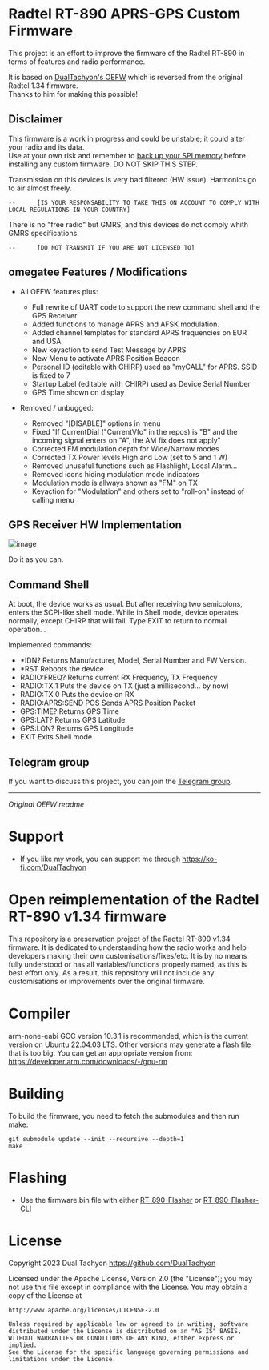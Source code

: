 # Radtel RT-890 APRS-GPS Custom Firmware

This project is an effort to improve the firmware of the Radtel RT-890 in terms of features and radio performance.

It is based on [DualTachyon's OEFW](https://github.com/OEFW-community/radtel-rt-890-oefw) which is reversed from the original Radtel 1.34 firmware.  
Thanks to him for making this possible!

## Disclaimer
This firmware is a work in progress and could be unstable; it could alter your radio and its data.  
Use at your own risk and remember to [back up your SPI memory](https://github.com/OEFW-community/RT-890-custom-firmware/wiki/SPI) before installing any custom firmware.  DO NOT SKIP THIS STEP.

Transmission on this devices is very bad filtered (HW issue). Harmonics go to air almost freely.

    --      [IS YOUR RESPONSABILITY TO TAKE THIS ON ACCOUNT TO COMPLY WITH LOCAL REGULATIONS IN YOUR COUNTRY]

There is no "free radio" but GMRS, and this devices do not comply whith GMRS specifications.

    --      [DO NOT TRANSMIT IF YOU ARE NOT LICENSED TO]

## omegatee Features / Modifications
- All OEFW features plus:
    - Full rewrite of UART code to support the new command shell and the GPS Receiver
	- Added functions to manage APRS and AFSK modulation.
    - Added channel templates for standard APRS frequencies on EUR and USA
    - New keyaction to send Test Message by APRS
    - New Menu to activate APRS Position Beacon
    - Personal ID (editable with CHIRP) used as "myCALL" for APRS. SSID is fixed to 7
    - Startup Label (editable with CHIRP) used as Device Serial Number
    - GPS Time shown on display

- Removed / unbugged:
    - Removed "[DISABLE]" options in menu
    - Fixed "If CurrentDial ("CurrentVfo" in the repos) is "B" and the incoming signal enters on "A", the AM fix does not apply"
    - Corrected FM modulation depth for Wide/Narrow modes
    - Corrected TX Power levels High and Low (set to 5 and 1 W)
    - Removed unuseful functions such as Flashlight, Local Alarm...
    - Removed icons hiding modulation mode indicators
    - Modulation mode is allways shown as "FM" on TX
    - Keyaction for "Modulation" and others set to "roll-on" instead of calling menu

## GPS Receiver HW Implementation

![image](https://github.com/user-attachments/assets/ff4816d5-8ab2-4709-805b-d65616095407)

Do it as you can.

## Command Shell
At boot, the device works as usual.
But after receiving two semicolons, enters the SCPI-like shell mode.
While in Shell mode, device operates normally, except CHIRP that will fail. Type EXIT to return to normal operation.
.

Implemented commands:
- *IDN?                Returns Manufacturer, Model, Serial Number and FW Version.
- *RST                    Reboots the device
- RADIO:FREQ?            Returns current RX Frequency, TX Frequency
- RADIO:TX 1            Puts the device on TX (just a millisecond... by now)
- RADIO:TX 0            Puts the device on RX
- RADIO:APRS:SEND POS    Sends APRS Position Packet
- GPS:TIME?                Returns GPS Time
- GPS:LAT?                Returns GPS Latitude
- GPS:LON?                Returns GPS Longitude
- EXIT                    Exits Shell mode


## Telegram group
If you want to discuss this project, you can join the [Telegram group](https://t.me/RT890_OEFW).


---
_Original OEFW readme_

# Support

* If you like my work, you can support me through https://ko-fi.com/DualTachyon

# Open reimplementation of the Radtel RT-890 v1.34 firmware

This repository is a preservation project of the Radtel RT-890 v1.34 firmware.
It is dedicated to understanding how the radio works and help developers making their own customisations/fixes/etc.
It is by no means fully understood or has all variables/functions properly named, as this is best effort only.
As a result, this repository will not include any customisations or improvements over the original firmware.

# Compiler

arm-none-eabi GCC version 10.3.1 is recommended, which is the current version on Ubuntu 22.04.03 LTS.
Other versions may generate a flash file that is too big.
You can get an appropriate version from: https://developer.arm.com/downloads/-/gnu-rm

# Building

To build the firmware, you need to fetch the submodules and then run make:
```
git submodule update --init --recursive --depth=1
make
```

# Flashing

* Use the firmware.bin file with either [RT-890-Flasher](https://github.com/OEFW-community/radtel-rt-890-flasher) or [RT-890-Flasher-CLI](https://github.com/OEFW-community/radtel-rt-890-flasher-cli)

# License

Copyright 2023 Dual Tachyon
https://github.com/DualTachyon

Licensed under the Apache License, Version 2.0 (the "License");
you may not use this file except in compliance with the License.
You may obtain a copy of the License at

    http://www.apache.org/licenses/LICENSE-2.0

    Unless required by applicable law or agreed to in writing, software
    distributed under the License is distributed on an "AS IS" BASIS,
    WITHOUT WARRANTIES OR CONDITIONS OF ANY KIND, either express or implied.
    See the License for the specific language governing permissions and
    limitations under the License.

